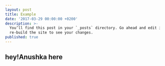 ```yaml
---
layout: post
title: Example
date: '2017-03-29 00:00:00 +0200'
description: >-
  You’ll find this post in your `_posts` directory. Go ahead and edit it and
  re-build the site to see your changes.
published: true
---
```


## hey!Anushka here

